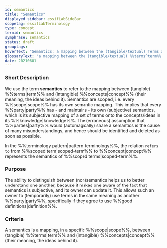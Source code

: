 ```yaml
---
id: semantics
title: "Semantics"
displayed_sidebar: essifLabSideBar
scopetag: essifLabTerminology
type: concept
termid: semantics
symphrase: semantics
status: draft
grouptags:
hoverText: "Semantics: a mapping between the (tangible/textual) Terms and (intangible) ideas/Concepts - their meaning."
glossaryText: "a mapping between the (tangible/textual) %%terms^term%% and (intangible) ideas/%%concepts^concept%% - their meaning."
date: 20210601
---
```


### Short Description
We use the term **semantics** to refer to the mapping between (tangible) %%terms|term%% and (intangible) %%concepts|concept%% (their meaning, the ideas behind it). Semantics are scoped, i.e. every %%scope|scope%% has its own semantic mapping. This implies that every %%party|party%% has - and maintains - its own (subjective) semantics, which is its subjective mapping of a set of terms onto the concepts/ideas in its %%knowledge|knowledge%%. The (erroneous) assumption that %%parties|party%% would (automagically) share a semantics is the cause of many misunderstandings, and hence should be identified and deleted as soon as possible.

In the %%terminology pattern|pattern-terminology%%, the relation `refers to` from %%scoped term|scoped-term%% to %%concept|concept%% represents the semantics of %%scoped terms|scoped-term%%.

### Purpose
The ability to distinguish between (non)semantics helps us to better understand one another, because it makes one aware of the fact that semantics is subjective, and its owner can update it. This allows such an owner to (temporarily) use terms in the same meaning as another %%party|party%%, specifically if they agree to use %%good definitions|definition%%.

### Criteria
A semantics is a mapping, in a specific %%scope|scope%%, between (tangible) %%terms|term%% and (intangible) %%concepts|concept%% (their meaning, the ideas behind it).
